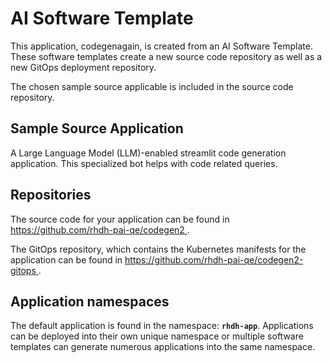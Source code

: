 # AI Software Template

This application, codegenagain, is created from an AI Software Template. These software templates create a new source code repository as well as a new GitOps deployment repository.

The chosen sample source applicable is included in the source code repository.

## Sample Source Application

A Large Language Model (LLM)-enabled streamlit code generation application. This specialized bot helps with code related queries.

## Repositories

The source code for your application can be found in [https://github.com/rhdh-pai-qe/codegen2 ](https://github.com/rhdh-pai-qe/codegen2 ).
 
The GitOps repository, which contains the Kubernetes manifests for the application can be found in 
[https://github.com/rhdh-pai-qe/codegen2-gitops ](https://github.com/rhdh-pai-qe/codegen2-gitops ). 

## Application namespaces 

The default application is found in the namespace: **`rhdh-app`**. Applications can be deployed into their own unique namespace or multiple software templates can generate numerous applications into the same namespace.
